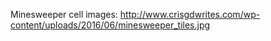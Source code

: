Minesweeper cell images: http://www.crisgdwrites.com/wp-content/uploads/2016/06/minesweeper_tiles.jpg